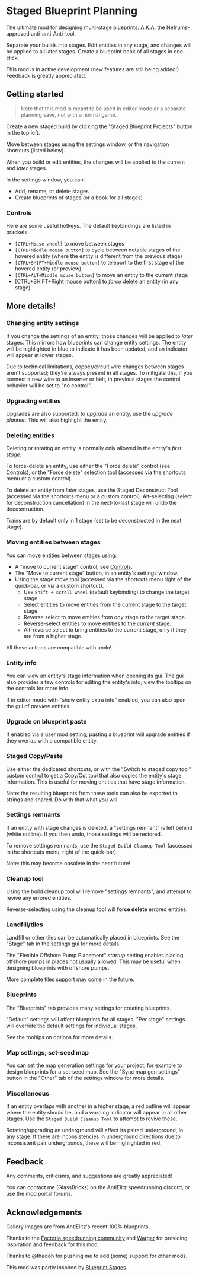 # Staged Blueprint Planning

The ultimate mod for designing multi-stage blueprints. A.K.A. the Nefrums-approved anti-anti-Anti-tool.

Separate your builds into stages. Edit entities in any stage, and changes will be applied to all later stages. Create a blueprint book of all stages in one click.

This mod is in active development (new features are still being added!) Feedback is greatly appreciated.

## Getting started

> Note that this mod is meant to be used in editor mode or a separate planning save, not with a normal game.

Create a new staged build by clicking the "Staged Blueprint Projects" button in the top left.

Move between stages using the settings window, or the navigation shortcuts (listed below).

When you build or edit entities, the changes will be applied to the current and _later_ stages.

In the settings window, you can:

- Add, rename, or delete stages
- Create blueprints of stages (or a book for all stages)

### Controls

Here are some useful hotkeys. The default keybindings are listed in brackets.

- `[CTRL+Mouse wheel]` to move between stages
- `[CTRL+Middle mouse button]` to cycle between notable stages of the hovered entity (where the entity is different from the previous stage)
- `[CTRL+SHIFT+Middle mouse button]` to teleport to the first stage of the hovered entity (or preview)
- `[CTRL+ALT+Middle mouse button]` to move an entity to the current stage
- [CTRL+SHIFT+Right mouse button] to _force_ delete an entity (in any stage)

## More details!

### Changing entity settings

If you change the settings of an entity, those changes will be applied to _later_ stages.
This mirrors how blueprints can change entity settings.
The entity will be highlighted in blue to indicate it has been updated, and an indicator will appear at lower stages.

Due to technical limitations, copper/circuit wire changes between stages aren't supported; they're always present in all stages.
To mitigate this, if you connect a new wire to an inserter or belt, in previous stages the control behavior will be set to "no control".

### Upgrading entities

Upgrades are also supported: to _upgrade_ an entity, use the _upgrade planner_. This will also highlight the entity.

### Deleting entities

Deleting or rotating an entity is normally only allowed in the entity's _first stage_.

To force-delete an entity, use either the "Force delete" control (see [Controls](#Controls)), or the "Force delete" selection tool (accessed via the shortcuts menu or a custom control).

To delete an entity from _later_ stages, use the Staged Deconstruct Tool (accessed via the shortcuts menu or a custom control).
Alt-selecting (select for deconstruction cancellation) in the next-to-last stage will undo the decosntruction.

Trains are by default only in 1 stage (set to be deconstructed in the next stage).

### Moving entities between stages

You can move entities between stages using:

- A "move to current stage" control; see [Controls](#Controls).
- The "Move to current stage" button, in an entity's settings window.
- Using the stage move tool (accessed via the shortcuts menu right of the quick-bar, or via a custom shortcut).
    - Use `Shift + scroll wheel` (default keybinding) to change the target stage.
    - Select entities to move entities from the current stage to the target stage.
    - Reverse select to move entities from _any_ stage to the target stage.
    - Reverse-select entities to move entities to the _current_ stage.
    - Alt-reverse select to bring entities to the current stage, only if they are from a higher stage.

All these actions are compatible with undo!

### Entity info

You can view an entity's stage information when opening its gui.
The gui also provides a few controls for editing the entity's info; view the tooltips on the controls for more info.

If in editor mode with "show entity extra info" enabled, you can also open the gui of _preview_ entities.

### Upgrade on blueprint paste

If enabled via a user mod setting, pasting a blueprint will upgrade entities if they overlap with a compatible entity.

### Staged Copy/Paste

Use either the dedicated shortcuts, or with the "Switch to staged copy tool" custom control to get a Copy/Cut tool that also copies the entity's stage information.
This is useful for moving entities that have stage information.

Note: the resulting blueprints from these tools can also be exported to strings and shared. Do with that what you will.

### Settings remnants

If an entity with stage changes is deleted, a "settings remnant" is left behind (white outline).
If you then undo, those settings will be restored.

To remove settings remnants, use the `Staged Build Cleanup Tool` (accessed in the shortcuts menu, right of the quick-bar).

Note: this may become obsolete in the near future!

### Cleanup tool

Using the build cleanup tool will remove "settings remnants", and attempt to revive any errored entities.

Reverse-selecting using the cleanup tool will **force delete** errored entities.

### Landfill/tiles

Landfill or other tiles can be automatically placed in blueprints. See the "Stage" tab in the settings gui for more details.

The "Flexible Offshore Pump Placement" _startup_ setting enables placing offshore pumps in places not usually allowed. This may be useful when designing blueprints with offshore pumps.

More complete tiles support may come in the future.

### Blueprints

The "Blueprints" tab provides many settings for creating blueprints.

"Default" settings will affect blueprints for all stages.
"Per stage" settings will override the default settings for individual stages.

See the tooltips on options for more details.

### Map settings; set-seed map

You can set the map generation settings for your project, for example to design blueprints for a set-seed map.
See the "Sync map gen settings" button in the "Other" tab of the settings window for more details.

### Miscellaneous

If an entity overlaps with another in a higher stage, a red outline will appear where the entity should be, and a warning indicator will appear in all other stages. Use the `Staged Build Cleanup Tool` to attempt to revive these.

Rotating/upgrading an underground will affect its paired underground, in any stage.
If there are inconsistencies in underground directions due to inconsistent pair undergrounds, these will be highlighted in red.

## Feedback

Any comments, criticisms, and suggestions are greatly appreciated!

You can contact me (GlassBricks) on the AntiElitz speedrunning discord, or use the mod portal forums.

## Acknowledgements

Gallery images are from AntiElitz's recent 100% blueprints.

Thanks to the [Factorio speedrunning community](https://discord.gg/AntiElitz) and [Warger](https://discord.com/invite/nfkbu6qSCj) for providing inspiration and feedback for this mod.

Thanks to @thedoh for pushing me to add (some) support for other mods.

This mod was partly inspired by [Blueprint Stages](https://mods.factorio.com/mod/blueprint-stages).
